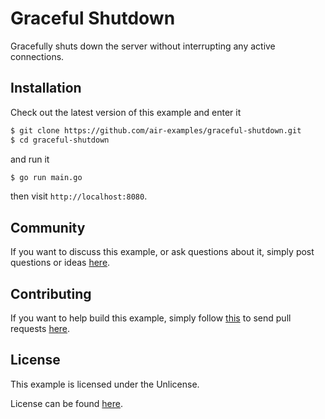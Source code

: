 # Graceful Shutdown

Gracefully shuts down the server without interrupting any active connections.

## Installation

Check out the latest version of this example and enter it

```bash
$ git clone https://github.com/air-examples/graceful-shutdown.git
$ cd graceful-shutdown
```

and run it

```bash
$ go run main.go
```

then visit `http://localhost:8080`.

## Community

If you want to discuss this example, or ask questions about it, simply post
questions or ideas
[here](https://github.com/air-examples/graceful-shutdown/issues).

## Contributing

If you want to help build this example, simply follow
[this](https://github.com/air-examples/graceful-shutdown/wiki/Contributing) to
send pull requests
[here](https://github.com/air-examples/graceful-shutdown/pulls).

## License

This example is licensed under the Unlicense.

License can be found [here](LICENSE).
